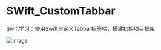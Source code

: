 # SWift_CustomTabbar
Swift学习：使用Swift自定义Tabbar标签栏，搭建初始项目框架

![image](https://github.com/DreamcoffeeZS/Swift_CustomTabbar/Screenshots/screenshots1.png)
